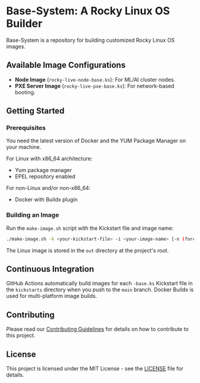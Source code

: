 # Base-System: A Rocky Linux OS Builder

Base-System is a repository for building customized Rocky Linux OS images.

## Available Image Configurations

- **Node Image** (`rocky-live-node-base.ks`): For ML/AI cluster nodes.
- **PXE Server Image** (`rocky-live-pxe-base.ks`): For network-based booting.

## Getting Started

### Prerequisites

You need the latest version of Docker and the YUM Package Manager on your machine.

For Linux with x86_64 architecture:
- Yum package manager
- EPEL repository enabled

For non-Linux and/or non-x86_64:
- Docker with Buildx plugin

### Building an Image

Run the `make-image.sh` script with the Kickstart file and image name:

```bash
./make-image.sh -k <your-kickstart-file> -i <your-image-name> [-n (force host build) | -d (force docker build)]
```

The Linux image is stored in the `out` directory at the project's root.

## Continuous Integration

GitHub Actions automatically build images for each `-base.ks` Kickstart file in the `kickstarts` directory when you push to the `main` branch. Docker Buildx is used for multi-platform image builds.

## Contributing

Please read our [Contributing Guidelines](CONTRIBUTING.md) for details on how to contribute to this project.

## License

This project is licensed under the MIT License - see the [LICENSE](LICENSE.md) file for details.
